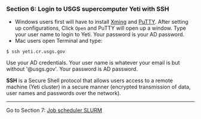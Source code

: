 ### Section 6: Login to USGS supercomputer Yeti with SSH

- Windows users first will have to install [Xming](https://gitlab.cr.usgs.gov/hpc-arc/yeti-user-docs/wikis/wiki/Xming) and [PuTTY](https://gitlab.cr.usgs.gov/hpc-arc/yeti-user-docs/wikis/wiki/Putty). After setting up configurations, Click `Open` and PuTTY will open up a window. Type your user name to login to Yeti. Your password is your AD password. 
- Mac users open Terminal and type:

```
$ ssh yeti.cr.usgs.gov
```

Use your AD credentials. Your user name is whatever your email is but without '@usgs.gov'. Your password is AD password. 

**SSH** is a Secure Shell protocol that allows users access to a remote machine (Yeti cluster) in a secure manner (encrypted transmission of data, user names and passwords over the network).

------

Go to Section 7: [Job scheduler SLURM](SLURM.md)
